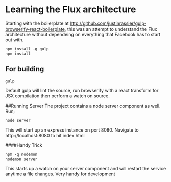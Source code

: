 # Learning the Flux architecture
Starting with the boilerplate at http://github.com/justinrassier/gulp-browserify-react-boilerplate, this was an attempt to understand the Flux architecture without dependeing on everything that Facebook has to start out with.



```ShellSession
npm install -g gulp
npm install
```

## For building


```ShellSession
gulp
```
Default gulp will lint the source, run browserify with a react transform for JSX compilation then perform a watch on source.

##Running Server
The project contains a node server component as well. Run;
```ShellSession
node server
```
This will start up an express instance on port 8080. Navigate to http://localhost:8080 to hit index.html

####Handy Trick
```ShellSession
npm -g nodemon
nodemon server
```
This starts up a watch on your server component and will restart the service anytime a file changes. Very handy for development


